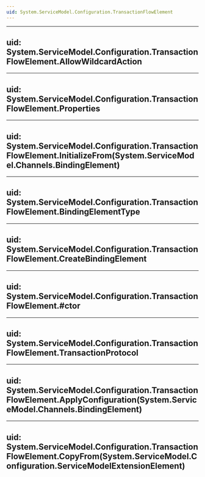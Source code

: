 ```yaml
---
uid: System.ServiceModel.Configuration.TransactionFlowElement
---
```


---
uid: System.ServiceModel.Configuration.TransactionFlowElement.AllowWildcardAction
---

---
uid: System.ServiceModel.Configuration.TransactionFlowElement.Properties
---

---
uid: System.ServiceModel.Configuration.TransactionFlowElement.InitializeFrom(System.ServiceModel.Channels.BindingElement)
---

---
uid: System.ServiceModel.Configuration.TransactionFlowElement.BindingElementType
---

---
uid: System.ServiceModel.Configuration.TransactionFlowElement.CreateBindingElement
---

---
uid: System.ServiceModel.Configuration.TransactionFlowElement.#ctor
---

---
uid: System.ServiceModel.Configuration.TransactionFlowElement.TransactionProtocol
---

---
uid: System.ServiceModel.Configuration.TransactionFlowElement.ApplyConfiguration(System.ServiceModel.Channels.BindingElement)
---

---
uid: System.ServiceModel.Configuration.TransactionFlowElement.CopyFrom(System.ServiceModel.Configuration.ServiceModelExtensionElement)
---
